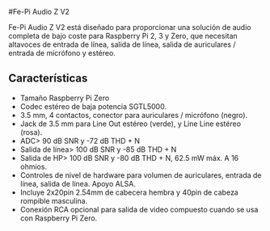 <!--
---
name: Fe-Pi Audio Z V2
class: board
type: audio
formfactor: pHAT
manufacturer: Fe-Pi
description: A complete audio solution for the Raspberry Pi
url: https://fe-pi.com/products/fe-pi-audio-z-v2
buy: https://fe-pi.com/products/fe-pi-audio-z-v2
image: 'fepi-audio-z-V2.png'
pincount: 40
eeprom: no
power:
  '1':
  '2':
ground:
  '6':
  '9':
  '14':
  '20':
  '25':
  '30':
  '34':
  '39':
pin:
  '3':
    mode: i2c
  '5':
    mode: i2c
  '12':
    name: BCLK (Bit Clock)
    mode: i2s
  '35':
    name: LRCLK (Left/Right Clock)
    mode: i2s
  '38':
    name: DIN (Data In)
    mode: i2s
  '40':
    name: DOUT (Data Out)
    mode: i2s
i2c:
  '0x0a':
    name: SGTL5000
    device: SGTL5000XNAA3/R2
-->
#Fe-Pi Audio Z V2

Fe-Pi Audio Z V2 está diseñado para proporcionar una solución de audio completa de bajo coste para Raspberry Pi 2, 3 y Zero, que necesitan altavoces de entrada de línea, salida de línea, salida de auriculares / entrada de micrófono y estéreo.

## Características ##

* Tamaño Raspberry Pi Zero
* Codec estéreo de baja potencia SGTL5000.
* 3.5 mm, 4 contactos, conector para auriculares / micrófono (negro).
* Jack de 3.5 mm para Line Out estéreo (verde), y Line Line estéreo (rosa).
* ADC> 90 dB SNR y -72 dB THD + N
* Salida de línea> 100 dB SNR y -85 dB THD + N
* Salida de HP> 100 dB SNR y -80 dB THD + N, 62.5 mW máx. A 16 ohmios.
* Controles de nivel de hardware para volumen de auriculares, entrada de línea, salida de línea. Apoyo ALSA.
* Incluye 2x20pin 2.54mm de cabecera hembra y 40pin de cabeza rompible masculina.
* Conexión RCA opcional para salida de video compuesto cuando se usa con Raspberry Pi Zero.
